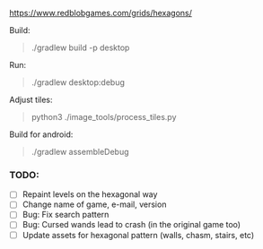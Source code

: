 
https://www.redblobgames.com/grids/hexagons/

Build:
> ./gradlew build -p desktop

Run:
> ./gradlew desktop:debug

Adjust tiles:
> python3 ./image_tools/process_tiles.py

Build for android:
> ./gradlew assembleDebug

### TODO:
- [ ] Repaint levels on the hexagonal way
- [ ] Change name of game, e-mail, version
- [ ] Bug: Fix search pattern
- [ ] Bug: Cursed wands lead to crash (in the original game too)
- [ ] Update assets for hexagonal pattern (walls, chasm, stairs, etc)